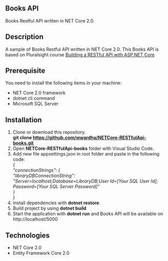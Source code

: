 ## Books API

Books Restful API written in NET Core 2.0.

## Description

A sample of Books Restful API written in NET Core 2.0. This Books API is based on Pluralsight course 
[Building a RESTful API with ASP.NET Core](https://app.pluralsight.com/library/courses/asp-dot-net-core-restful-api-building/table-of-contents) 

## Prerequisite

You need to install the following items in your machine:
* NET Core 2.0 framework
* dotnet cli command
* Microsoft SQL Server

## Installation

1. Clone or download this repository.<br />
   <b>git clone https://github.com/wwardha/NETCore-RESTfulApi-books.git</b>
2. Open <b>NETCore-RESTfulApi-books</b> folder with Visual Studio Code.
3. Add new file appsettings.json in root folder and paste in the following code:
   <br /><i>
   {<br/>
        "connectionStrings": {<br/>
            "libraryDBConnectionString": "Server=localhost;Database=LibraryDB;User Id=[Your SQL User Id]; Password=[Your SQL Server Password]"<br/>
        }<br/>
   }</i><br/>
4. Install dependencies with <b>dotnet restore</b>. 
5. Build project by using <b>dotnet build</b>
6. Start the application with <b>dotnet run</b> and Books API will be available on http://localhost/5000

## Technologies

* NET Core 2.0
* Entity Framework Core 2.0